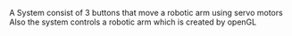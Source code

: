 A System consist of 3 buttons that move a robotic arm using servo motors
Also the system controls a robotic arm which is created by openGL
